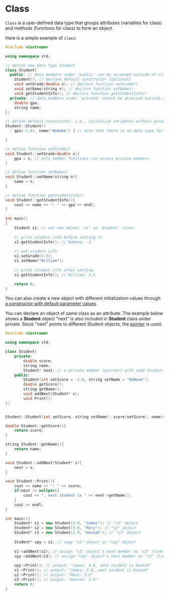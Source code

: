 # Class

```Class``` is a user-defined data type that groups attributes (variables for class) and methods (functions for class) to form an object.

Here is a simple example of ```class```:
```c++
#include <iostream>

using namespace std;

// define new data type Student
class Student{
  public: // data members under 'public' can be accessed outside of class, i.e., class users can use data members under 'public'
    Student(); // declare default constructor (optional)
    void setGrade(double x); // declare function setGrade()
    void setName(string n); // declare function setName()
    void getStudentInfo(); // declare function getStudentInfo()
  private: // data members under 'private' cannot be accessed outside of class itself. Only member functions inside the class (e.g. setGrade()) can access
    double gpa;
    string name;
};

// define default constructor, i.e., initialize variables without parameter values
Student::Student()
  : gpa(-1.0), name("NoName") { // note that there is no data type for constructor function

}

// define function setGrade()
void Student::setGrade(double x){ 
    gpa = x; // only member functions can access private members
}

// define function setName()
void Student::setName(string n){
    name = n;
}

// define function getStudentInfo()
void Student::getStudentInfo(){
    cout << name << ": " << gpa << endl;
}

int main()
{
    Student s1; // set new object 's1' as 'Student' class
    
    // print student info before setting it
    s1.getStudentInfo(); // NoName: -1
    
    // set student info
    s1.setGrade(3.5); 
    s1.setName("William");
    
    // print student info after setting
    s1.getStudentInfo(); // William: 3.5

    return 0;
}
```
You can also create a new object with different initialization values through [a constructor with default parameter values](https://github.com/jbcolby0063/til/blob/main/c%2B%2B/constructor_default.md).

You can declare an object of same class as an attribute. The example below shows a <strong>Student</strong> object "next" is also included in <strong>Student</strong> class under private. Since "next" points to different Student objects, the [pointer](https://github.com/jbcolby0063/til/blob/main/c%2B%2B/pointer.md) is used:
```c++ 
#include <iostream>

using namespace std;

class Student{
    private:
        double score;
        string name;
        Student* next; // a private member (pointer) with same Student class object
    public:
        Student(int setScore = -1.0, string setName = "NoName");
        double getScore();
        string getName();
        void addNext(Student* s);
        void Print();
};


Student::Student(int setScore, string setName): score(setScore), name(setName), next(nullptr) {}

double Student::getScore(){
    return score;
}

string Student::getName(){
    return name;
}

void Student::addNext(Student* s){
    next = s;
}

void Student::Print(){
    cout << name << ": " << score;
    if(next != nullptr){
        cout << ", next student is " << next->getName();
    }
    cout << endl;
}

int main(){
    Student* s1 = new Student(3.8, "James"); // "s1" object
    Student* s2 = new Student(3.6, "Mary"); // "s2" object
    Student* s3 = new Student(2.9, "Hannah"); // "s3" object
    
    Student* cpy = s1; // copy "s1" object in "cpy" object
    
    s1->addNext(s2); // assign "s1" object's next member as "s2" (link to "s2")
    cpy->addNext(s3); // assign "cpy" object's next member as "s3" (link to "s3")
    
    cpy->Print(); // output: "James: 3.8, next student is Hannah"
    s1->Print(); // output: "James: 3.8, next student is Hannah"
    s2->Print(); // output: "Mary: 3.6"
    s3->Print(); // output: "Hannah: 2.9"
    return 0;
}
```
